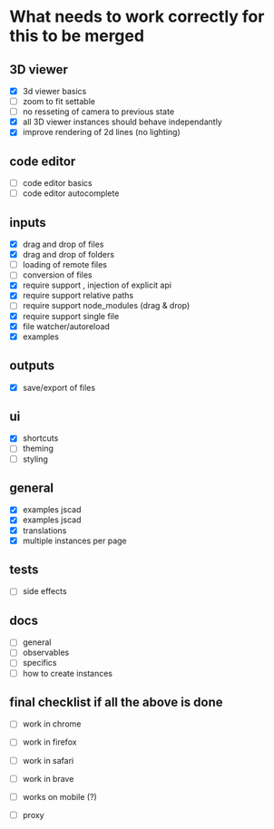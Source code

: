 # What needs to work correctly for this to be merged

## 3D viewer
- [x] 3d viewer basics
- [ ] zoom to fit settable
- [ ] no resseting of camera to previous state
- [x] all 3D viewer instances should behave independantly
- [x] improve rendering of 2d lines (no lighting)

## code editor
- [ ] code editor basics
- [ ] code editor autocomplete

## inputs
- [x] drag and drop of files
- [x] drag and drop of folders
- [ ] loading of remote files
- [ ] conversion of files
- [x] require support , injection of explicit api 
- [x] require support relative paths
- [ ] require support node_modules (drag & drop)
- [x] require support single file
- [x] file watcher/autoreload
- [x] examples

## outputs
- [x] save/export of files

## ui
- [x] shortcuts
- [ ] theming
- [ ] styling

## general
- [x] examples jscad
- [x] examples jscad
- [x] translations
- [x] multiple instances per page

## tests
- [ ] side effects

## docs
- [ ] general
- [ ] observables
- [ ] specifics
- [ ] how to create instances
 
## final checklist if all the above is done
- [ ] work in chrome
- [ ] work in firefox
- [ ] work in safari
- [ ] work in brave
- [ ] works on mobile (?)
- [ ] proxy

